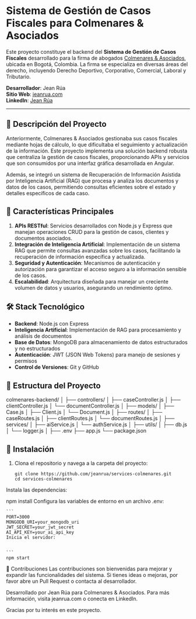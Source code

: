 # Sistema de Gestión de Casos Fiscales para Colmenares & Asociados

Este proyecto constituye el backend del **Sistema de Gestión de Casos Fiscales** desarrollado para la firma de abogados [Colmenares & Asociados](https://www.colmenaresasociados.com/), ubicada en Bogotá, Colombia. La firma se especializa en diversas áreas del derecho, incluyendo Derecho Deportivo, Corporativo, Comercial, Laboral y Tributario.

**Desarrollador**: Jean Rúa  
**Sitio Web**: [jeanrua.com](https://jeanrua.com)  
**LinkedIn**: [Jean Rúa](https://www.linkedin.com/in/jean-rua/)

---

## 📖 Descripción del Proyecto

Anteriormente, Colmenares & Asociados gestionaba sus casos fiscales mediante hojas de cálculo, lo que dificultaba el seguimiento y actualización de la información. Este proyecto implementa una solución backend robusta que centraliza la gestión de casos fiscales, proporcionando APIs y servicios que son consumidos por una interfaz gráfica desarrollada en Angular.

Además, se integró un sistema de Recuperación de Información Asistida por Inteligencia Artificial (RAG) que procesa y analiza los documentos y datos de los casos, permitiendo consultas eficientes sobre el estado y detalles específicos de cada caso.

## 🚀 Características Principales

1. **APIs RESTful**: Servicios desarrollados con Node.js y Express que manejan operaciones CRUD para la gestión de casos, clientes y documentos asociados.
2. **Integración de Inteligencia Artificial**: Implementación de un sistema RAG que permite consultas avanzadas sobre los casos, facilitando la recuperación de información específica y actualizada.
3. **Seguridad y Autenticación**: Mecanismos de autenticación y autorización para garantizar el acceso seguro a la información sensible de los casos.
4. **Escalabilidad**: Arquitectura diseñada para manejar un creciente volumen de datos y usuarios, asegurando un rendimiento óptimo.

## 🛠️ Stack Tecnológico

- **Backend**: Node.js con Express
- **Inteligencia Artificial**: Implementación de RAG para procesamiento y análisis de documentos
- **Base de Datos**: MongoDB para almacenamiento de datos estructurados y no estructurados
- **Autenticación**: JWT (JSON Web Tokens) para manejo de sesiones y permisos
- **Control de Versiones**: Git y GitHub

## 📂 Estructura del Proyecto

colmenares-backend/ │ ├── controllers/ │ ├── caseController.js │ ├── clientController.js │ └── documentController.js │ ├── models/ │ ├── Case.js │ ├── Client.js │ └── Document.js │ ├── routes/ │ ├── caseRoutes.js │ ├── clientRoutes.js │ └── documentRoutes.js │ ├── services/ │ ├── aiService.js │ └── authService.js │ ├── utils/ │ ├── db.js │ └── logger.js │ ├── .env ├── app.js └── package.json

## 🚀 Instalación

1. Clona el repositorio y navega a la carpeta del proyecto:
   ``` 
   git clone https://github.com/jeanrua/services-colmenares.git
   cd services-colmenares
Instala las dependencias:

 
 
npm install
Configura las variables de entorno en un archivo .env:

    ``` 
    PORT=3000
    MONGODB_URI=your_mongodb_uri
    JWT_SECRET=your_jwt_secret
    AI_API_KEY=your_ai_api_key
    Inicia el servidor:

 
    ``` 
    npm start

🤝 Contribuciones
Las contribuciones son bienvenidas para mejorar y expandir las funcionalidades del sistema. Si tienes ideas o mejoras, por favor abre un Pull Request o contacta al desarrollador.

Desarrollado por Jean Rúa para Colmenares & Asociados. Para más información, visita jeanrua.com o conecta en LinkedIn.

Gracias por tu interés en este proyecto.

